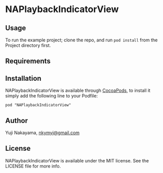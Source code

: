 # NAPlaybackIndicatorView

## Usage

To run the example project; clone the repo, and run `pod install` from the Project directory first.

## Requirements

## Installation

NAPlaybackIndicatorView is available through [CocoaPods](http://cocoapods.org), to install
it simply add the following line to your Podfile:

    pod "NAPlaybackIndicatorView"

## Author

Yuji Nakayama, nkymyj@gmail.com

## License

NAPlaybackIndicatorView is available under the MIT license. See the LICENSE file for more info.

